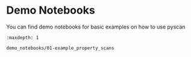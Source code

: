 # Demo Notebooks

You can find demo notebooks for basic examples on how to use pyscan

```{toctree}
:maxdepth: 1

demo_notebooks/01-example_property_scans
```